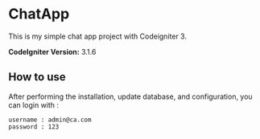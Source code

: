 # ChatApp

This is my simple chat app project with Codeigniter 3.

**CodeIgniter Version:** 3.1.6

## How to use

After performing the installation, update database, and configuration, you can login with :

```
username : admin@ca.com
password : 123
```

